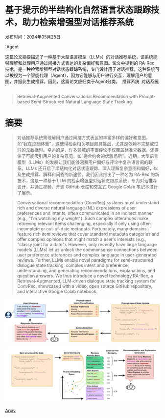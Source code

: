 # 基于提示的半结构化自然语言状态跟踪技术，助力检索增强型对话推荐系统

发布时间：2024年05月25日

`Agent

这篇论文摘要描述了一种基于大型语言模型（LLMs）的对话推荐系统，该系统能够理解和处理用户通过间接方式表达的复杂偏好和意图。论文中提到的 RA-Rec 技术，是一种检索增强型对话状态跟踪系统，专门设计用于对话推荐。这种系统可以被视为一个智能代理（Agent），因为它能够与用户进行交互，理解用户的意图，并据此生成推荐。因此，这篇论文应归类于Agent分类。` `推荐系统` `对话系统`

> Retrieval-Augmented Conversational Recommendation with Prompt-based Semi-Structured Natural Language State Tracking

# 摘要

> 对话推荐系统需理解用户通过间接方式表达的丰富多样的偏好和意图，如“我在控制体重”，这使得检索相关项目颇具挑战，尤其是依赖不完整或过时的元数据时。幸运的是，许多领域的丰富评论不仅覆盖标准元数据，还提供了可能吸引用户的复杂意见，如“适合约会的优雅场所”。近期，大型语言模型（LLMs）的发展让我们能够洞察用户偏好与评论中复杂语言间的联系。LLMs 还开启了半结构化对话状态跟踪、深入理解复杂意图和偏好，以及生成推荐、解释和问答的新途径。我们因此推出了一种名为 RA-Rec 的新技术，这是一种基于 LLM 的检索增强型对话状态跟踪系统，专为对话推荐设计，并通过视频、开源 GitHub 仓库和交互式 Google Colab 笔记本进行了展示。

> Conversational recommendation (ConvRec) systems must understand rich and diverse natural language (NL) expressions of user preferences and intents, often communicated in an indirect manner (e.g., "I'm watching my weight"). Such complex utterances make retrieving relevant items challenging, especially if only using often incomplete or out-of-date metadata. Fortunately, many domains feature rich item reviews that cover standard metadata categories and offer complex opinions that might match a user's interests (e.g., "classy joint for a date"). However, only recently have large language models (LLMs) let us unlock the commonsense connections between user preference utterances and complex language in user-generated reviews. Further, LLMs enable novel paradigms for semi-structured dialogue state tracking, complex intent and preference understanding, and generating recommendations, explanations, and question answers. We thus introduce a novel technology RA-Rec, a Retrieval-Augmented, LLM-driven dialogue state tracking system for ConvRec, showcased with a video, open source GitHub repository, and interactive Google Colab notebook.

![基于提示的半结构化自然语言状态跟踪技术，助力检索增强型对话推荐系统](../../../paper_images/2406.00033/x1.png)

![基于提示的半结构化自然语言状态跟踪技术，助力检索增强型对话推荐系统](../../../paper_images/2406.00033/x2.png)

[Arxiv](https://arxiv.org/abs/2406.00033)